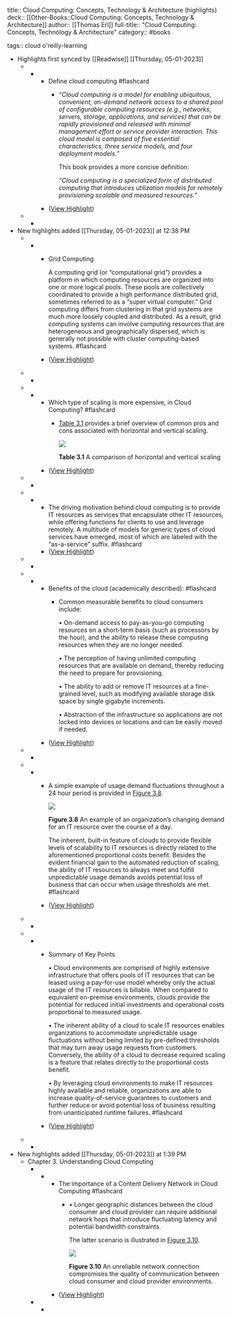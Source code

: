 title:: Cloud Computing: Concepts, Technology & Architecture (highlights)
deck:: [[Other-Books::Cloud Computing: Concepts, Technology & Architecture]]
author:: [[Thomas Erl]]
full-title:: "Cloud Computing: Concepts, Technology & Architecture"
category:: #books

tags:: cloud o'reilly-learning

- Highlights first synced by [[Readwise]] [[Thursday, 05-01-2023]]
	- -
		- Define cloud computing #flashcard
			- *“Cloud computing is a model for enabling ubiquitous, convenient, on-demand network access to a shared pool of configurable computing resources (e.g., networks, servers, storage, applications, and services) that can be rapidly provisioned and released with minimal management effort or service provider interaction. This cloud model is composed of five essential characteristics, three service models, and four deployment models.”*
			  
			  This book provides a more concise definition:
			  
			  *“Cloud computing is a specialized form of distributed computing that introduces utilization models for remotely provisioning scalable and measured resources.”*
		- ([View Highlight](https://read.readwise.io/read/01gp0qpp0v11jvvp11mwddtgc6))
	- -
- New highlights added [[Thursday, 05-01-2023]] at 12:38 PM
	- -
		- Grid Computing
		  
		  A computing grid (or “computational grid”) provides a platform in which computing resources are organized into one or more logical pools. These pools are collectively coordinated to provide a high performance distributed grid, sometimes referred to as a “super virtual computer.” Grid computing differs from clustering in that grid systems are much more loosely coupled and distributed. As a result, grid computing systems can involve computing resources that are heterogeneous and geographically dispersed, which is generally not possible with cluster computing-based systems. #flashcard
		- ([View Highlight](https://read.readwise.io/read/01gp0rjcx8z1p9e615009ph07k))
	- -
	- -
		- Which type of scaling is more expensive, in Cloud Computing? #flashcard
			- [Table 3.1](https://readwise.io/reader/document_raw_content/24323849#ch03tab01) provides a brief overview of common pros and cons associated with horizontal and vertical scaling.
			  
			  ![](https://readwise-assets.s3.amazonaws.com/media/reader/parsed_document_assets/24323849/a03tab01-03tab01.jpg)
			  
			  **Table 3.1** A comparison of horizontal and vertical scaling
		- ([View Highlight](https://read.readwise.io/read/01gp0snce9z1bf78jvfd5szw8m))
	- -
	- -
		- The driving motivation behind cloud computing is to provide IT resources as services that encapsulate other IT resources, while offering functions for clients to use and leverage remotely. A multitude of models for generic types of cloud services have emerged, most of which are labeled with the “as-a-service” suffix. #flashcard
		- ([View Highlight](https://read.readwise.io/read/01gp0t73nbttgdsb7fme71dbpf))
	- -
	- -
		- Benefits of the cloud (academically described): #flashcard
			- Common measurable benefits to cloud consumers include:
			  
			  • On-demand access to pay-as-you-go computing resources on a short-term basis (such as processors by the hour), and the ability to release these computing resources when they are no longer needed.
			  
			  • The perception of having unlimited computing resources that are available on demand, thereby reducing the need to prepare for provisioning.
			  
			  • The ability to add or remove IT resources at a fine-grained level, such as modifying available storage disk space by single gigabyte increments.
			  
			  • Abstraction of the infrastructure so applications are not locked into devices or locations and can be easily moved if needed.
		- ([View Highlight](https://read.readwise.io/read/01gp0tggj0yw2xyejzhx8r4mah))
	- -
	- -
		- A simple example of usage demand fluctuations throughout a 24 hour period is provided in [Figure 3.8](https://readwise.io/reader/document_raw_content/24323849#ch03fig08).
		  
		  ![](https://readwise-assets.s3.amazonaws.com/media/reader/parsed_document_assets/24323849/a03fig08-03fig08.jpg)
		  
		  **Figure 3.8** An example of an organization’s changing demand for an IT resource over the course of a day.
		  
		  The inherent, built-in feature of clouds to provide flexible levels of scalability to IT resources is directly related to the aforementioned proportional costs benefit. Besides the evident financial gain to the automated reduction of scaling, the ability of IT resources to always meet and fulfill unpredictable usage demands avoids potential loss of business that can occur when usage thresholds are met. #flashcard
		- ([View Highlight](https://read.readwise.io/read/01gp0v074arxt0239q6scaxbe3))
	- -
	- -
		- Summary of Key Points
		  
		  • Cloud environments are comprised of highly extensive infrastructure that offers pools of IT resources that can be leased using a pay-for-use model whereby only the actual usage of the IT resources is billable. When compared to equivalent on-premise environments, clouds provide the potential for reduced initial investments and operational costs proportional to measured usage.
		  
		  • The inherent ability of a cloud to scale IT resources enables organizations to accommodate unpredictable usage fluctuations without being limited by pre-defined thresholds that may turn away usage requests from customers. Conversely, the ability of a cloud to decrease required scaling is a feature that relates directly to the proportional costs benefit.
		  
		  • By leveraging cloud environments to make IT resources highly available and reliable, organizations are able to increase quality-of-service guarantees to customers and further reduce or avoid potential loss of business resulting from unanticipated runtime failures. #flashcard
		- ([View Highlight](https://read.readwise.io/read/01gp0vb60fys458tgr6t2npgv0))
	- -
- New highlights added [[Thursday, 05-01-2023]] at 1:39 PM
	- Chapter 3. Understanding Cloud Computing
		- -
			- The importance of a Content Delivery Network in Cloud Computing #flashcard
				- • Longer geographic distances between the cloud consumer and cloud provider can require additional network hops that introduce fluctuating latency and potential bandwidth constraints.
				  
				  The latter scenario is illustrated in [Figure 3.10](https://readwise.io/reader/document_raw_content/24323849#ch03fig10).
				  
				  ![](https://readwise-assets.s3.amazonaws.com/media/reader/parsed_document_assets/24323849/a03fig10-03fig10.jpg)
				  
				  **Figure 3.10** An unreliable network connection compromises the quality of communication between cloud consumer and cloud provider environments.
			- ([View Highlight](https://read.readwise.io/read/01gp0vwg29cnswdx2k00b4bg1q))
		- -